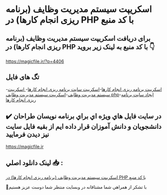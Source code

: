 # اسکریپت سیستم مدیریت وظایف (برنامه ریزی انجام کارها) در PHP با کد منبع

## برای دریافت اسکریپت سیستم مدیریت وظایف (برنامه ریزی انجام کارها) در PHP با کد منبع به لینک زیر بروید 👇

https://magicfile.ir/?p=4406

## تگ های فایل

-[اسکریپت برنامه ریزی انجام کارها](https://magicfile.ir/product/%d8%a7%d8%b3%da%a9%d8%b1%db%8c%d9%be%d8%aa-%d8%b3%db%8c%d8%b3%d8%aa%d9%85-%d9%85%d8%af%db%8c%d8%b1%db%8c%d8%aa-%d9%88%d8%b8%d8%a7%db%8c%d9%81-php/)-[اسکریپت سایت برنامه ریزی انجام کارها](https://magicfile.ir/product/%d8%a7%d8%b3%da%a9%d8%b1%db%8c%d9%be%d8%aa-%d8%b3%db%8c%d8%b3%d8%aa%d9%85-%d9%85%d8%af%db%8c%d8%b1%db%8c%d8%aa-%d9%88%d8%b8%d8%a7%db%8c%d9%81-php/)-[ اسکریپت سیستم مدیریت وظایف](https://magicfile.ir/product/%d8%a7%d8%b3%da%a9%d8%b1%db%8c%d9%be%d8%aa-%d8%b3%db%8c%d8%b3%d8%aa%d9%85-%d9%85%d8%af%db%8c%d8%b1%db%8c%d8%aa-%d9%88%d8%b8%d8%a7%db%8c%d9%81-php/)-[اسکریپت سیستم مدیریت وظایف php](https://magicfile.ir/product/%d8%a7%d8%b3%da%a9%d8%b1%db%8c%d9%be%d8%aa-%d8%b3%db%8c%d8%b3%d8%aa%d9%85-%d9%85%d8%af%db%8c%d8%b1%db%8c%d8%aa-%d9%88%d8%b8%d8%a7%db%8c%d9%81-php/)-[ایجاد سایت برنامه ریزی انجام کارها](https://magicfile.ir/product/%d8%a7%d8%b3%da%a9%d8%b1%db%8c%d9%be%d8%aa-%d8%b3%db%8c%d8%b3%d8%aa%d9%85-%d9%85%d8%af%db%8c%d8%b1%db%8c%d8%aa-%d9%88%d8%b8%d8%a7%db%8c%d9%81-php/)

## ✔️ در سايت فايل هاي ويژه اي براي برنامه نويسان طراحان دانشجويان و دانش آموزان قرار داده ايم از بقيه فايل سايت نيز ديدن فرماييد

https://magicfile.ir


## لينک دانلود اصلي 📥 :

[اسکریپت سیستم مدیریت وظایف (برنامه ریزی انجام کارها) در PHP با کد منبع](https://magicfile.ir/product/%d8%a7%d8%b3%da%a9%d8%b1%db%8c%d9%be%d8%aa-%d8%b3%db%8c%d8%b3%d8%aa%d9%85-%d9%85%d8%af%db%8c%d8%b1%db%8c%d8%aa-%d9%88%d8%b8%d8%a7%db%8c%d9%81-php/) 


🙏با تشکر از همراهي شما مشتاقانه در وبسایت منتظر شما دوست عزیز هستیم

